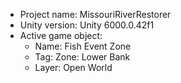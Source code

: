                                                                                                                                                                                                                                                       
<!-- UNITY CODE ASSIST INSTRUCTIONS START -->
- Project name: MissouriRiverRestorer
- Unity version: Unity 6000.0.42f1
- Active game object:
  - Name: Fish Event Zone
  - Tag: Zone: Lower Bank
  - Layer: Open World
<!-- UNITY CODE ASSIST INSTRUCTIONS END -->